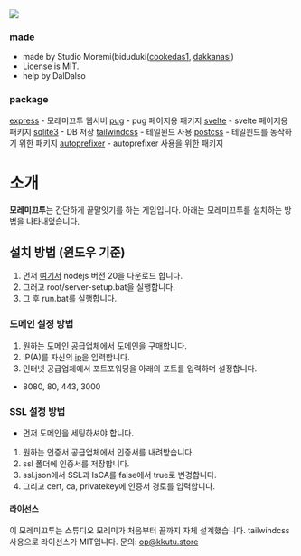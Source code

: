 <div align="center>
		<br	/>
        <p>
        		<a href="https://discord.gg/fFZaQ54SGS"><img src="https://img.shields.io/discord/222078108977594368?color=5865F2&logo=discord&logoColor=white alt="디스코드 서버"		/></a>
        </p>
</div>

### made
- made by Studio Moremi(biduduki([cookedas1](https://github.com/cookedas1), [dakkanasi](https://github.com/theseeduse))
- License is MIT.
 - help by DalDalso

### package
[express](https://github.com/expressjs/express) - 모레미끄투 웹서버
[pug](https://github.com/pugjs/pug) - pug 페이지용 패키지
[svelte](https://github.com/sveltejs/svelte) - svelte 페이지용 패키지
[sqlite3](https://www.sqlite.org) - DB 저장
[tailwindcss](https://github.com/tailwindlabs/tailwindcss) - 테일윈드 사용
[postcss](https://github.com/postcss/postcss) - 테일윈드를 동작하기 위한 패키지
[autoprefixer](https://github.com/postcss/autoprefixer) - autoprefixer 사용을 위한 패키지

# 소개
**모레미끄투**는 간단하게 끝말잇기를 하는 게임입니다.
아래는 모레미끄투를 설치하는 방법을 나타내었습니다.

## 설치 방법 (윈도우 기준)
1. 먼저 [여기서](https://nodejs.org) nodejs 버전 20을 다운로드 합니다.
2. 그러고 root/server-setup.bat을 실행합니다.
3. 그 후 run.bat를 실행합니다.

### 도메인 설정 방법
1. 원하는 도메인 공급업체에서 도메인을 구매합니다.
2. IP(A)를 자신의 [ip](https://ip.pe.kr)을 입력합니다.
3. 인터넷 공급업체에서 포트포워딩을 아래의 포트를 입력하며 설정합니다.
 - 8080, 80, 443, 3000

### SSL 설정 방법
- 먼저 도메인을 세팅하셔야 합니다.
1. 원하는 인증서 공급업체에서 인증서를 내려받습니다.
2. ssl 폴더에 인증서를 저장합니다.
3. ssl.json에서 SSL과 IsCA를 false에서 true로 변경합니다.
4. 그리고 cert, ca, privatekey에 인증서 경로를 입력합니다.

#### 라이선스
이 모레미끄투는 스튜디오 모레미가 처음부터 끝까지 자체 설계했습니다.
tailwindcss 사용으로 라이선스가 MIT입니다.
문의: op@kkutu.store